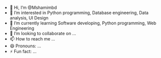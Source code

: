 - 👋 Hi, I’m @Mshamimbd
- 👀 I’m interested in Python programming, Database engineering, Data analysis, UI Design 
- 🌱 I’m currently learning Software developing, Python programming,  Web Engineering
- 💞️ I’m looking to collaborate on ...
- 📫 How to reach me ...
- 😄 Pronouns: ...
- ⚡ Fun fact: ...

<!---
Mshamimbd/Mshamimbd is a ✨ special ✨ repository because its `README.md` (this file) appears on your GitHub profile.
You can click the Preview link to take a look at your changes.
--->
